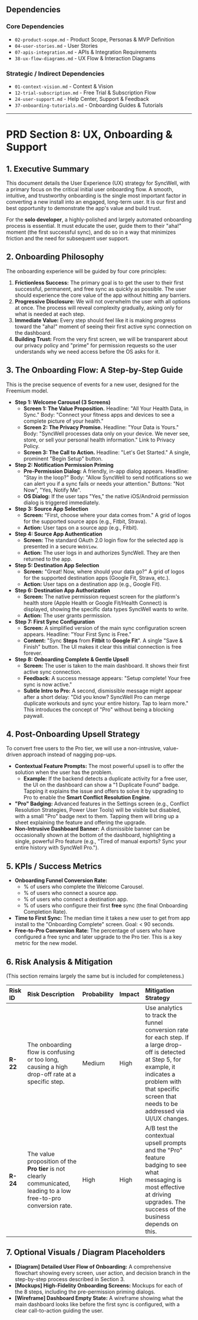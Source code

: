 ## Dependencies

### Core Dependencies
- `02-product-scope.md` - Product Scope, Personas & MVP Definition
- `04-user-stories.md` - User Stories
- `07-apis-integration.md` - APIs & Integration Requirements
- `38-ux-flow-diagrams.md` - UX Flow & Interaction Diagrams

### Strategic / Indirect Dependencies
- `01-context-vision.md` - Context & Vision
- `12-trial-subscription.md` - Free Trial & Subscription Flow
- `24-user-support.md` - Help Center, Support & Feedback
- `37-onboarding-tutorials.md` - Onboarding Guides & Tutorials

---

# PRD Section 8: UX, Onboarding & Support

## 1. Executive Summary

This document details the User Experience (UX) strategy for SyncWell, with a primary focus on the critical initial user onboarding flow. A smooth, intuitive, and trustworthy onboarding is the single most important factor in converting a new install into an engaged, long-term user. It is our first and best opportunity to demonstrate the app's value and build trust.

For the **solo developer**, a highly-polished and largely automated onboarding process is essential. It must educate the user, guide them to their "aha!" moment (the first successful sync), and do so in a way that minimizes friction and the need for subsequent user support.

## 2. Onboarding Philosophy

The onboarding experience will be guided by four core principles:

1.  **Frictionless Success:** The primary goal is to get the user to their first successful, permanent, and free sync as quickly as possible. The user should experience the core value of the app without hitting any barriers.
2.  **Progressive Disclosure:** We will not overwhelm the user with all options at once. The process will reveal complexity gradually, asking only for what is needed at each step.
3.  **Immediate Value:** Every step should feel like it is making progress toward the "aha!" moment of seeing their first active sync connection on the dashboard.
4.  **Building Trust:** From the very first screen, we will be transparent about our privacy policy and "prime" for permission requests so the user understands why we need access before the OS asks for it.

## 3. The Onboarding Flow: A Step-by-Step Guide

This is the precise sequence of events for a new user, designed for the Freemium model.

*   **Step 1: Welcome Carousel (3 Screens)**
    *   **Screen 1: The Value Proposition.** Headline: "All Your Health Data, in Sync." Body: "Connect your fitness apps and devices to see a complete picture of your health."
    *   **Screen 2: The Privacy Promise.** Headline: "Your Data is Yours." Body: "SyncWell processes data only on your device. We never see, store, or sell your personal health information." Link to Privacy Policy.
    *   **Screen 3: The Call to Action.** Headline: "Let's Get Started." A single, prominent "Begin Setup" button.
*   **Step 2: Notification Permission Priming**
    *   **Pre-Permission Dialog:** A friendly, in-app dialog appears. Headline: "Stay in the loop?" Body: "Allow SyncWell to send notifications so we can alert you if a sync fails or needs your attention." Buttons: "Not Now", "Yes, Notify Me".
    *   **OS Dialog:** If the user taps "Yes," the native iOS/Android permission dialog is triggered immediately.
*   **Step 3: Source App Selection**
    *   **Screen:** "First, choose where your data comes from." A grid of logos for the supported source apps (e.g., Fitbit, Strava).
    *   **Action:** User taps on a source app (e.g., Fitbit).
*   **Step 4: Source App Authentication**
    *   **Screen:** The standard OAuth 2.0 login flow for the selected app is presented in a secure `WebView`.
    *   **Action:** The user logs in and authorizes SyncWell. They are then returned to the app.
*   **Step 5: Destination App Selection**
    *   **Screen:** "Great! Now, where should your data go?" A grid of logos for the supported destination apps (Google Fit, Strava, etc.).
    *   **Action:** User taps on a destination app (e.g., Google Fit).
*   **Step 6: Destination App Authorization**
    *   **Screen:** The native permission request screen for the platform's health store (Apple Health or Google Fit/Health Connect) is displayed, showing the specific data types SyncWell wants to write.
    *   **Action:** The user grants permission.
*   **Step 7: First Sync Configuration**
    *   **Screen:** A simplified version of the main sync configuration screen appears. Headline: "Your First Sync is Free."
    *   **Content:** "Sync **Steps** from **Fitbit** to **Google Fit**". A single "Save & Finish" button. The UI makes it clear this initial connection is free forever.
*   **Step 8: Onboarding Complete & Gentle Upsell**
    *   **Screen:** The user is taken to the main dashboard. It shows their first active sync connection.
    *   **Feedback:** A success message appears: "Setup complete! Your free sync is now active."
    *   **Subtle Intro to Pro:** A second, dismissible message might appear after a short delay: "Did you know? SyncWell Pro can merge duplicate workouts and sync your entire history. Tap to learn more." This introduces the concept of "Pro" without being a blocking paywall.

## 4. Post-Onboarding Upsell Strategy

To convert free users to the Pro tier, we will use a non-intrusive, value-driven approach instead of nagging pop-ups.

*   **Contextual Feature Prompts:** The most powerful upsell is to offer the solution when the user has the problem.
    *   **Example:** If the backend detects a duplicate activity for a free user, the UI on the dashboard can show a "1 Duplicate Found" badge. Tapping it explains the issue and offers to solve it by upgrading to Pro to enable the **Smart Conflict Resolution Engine**.
*   **"Pro" Badging:** Advanced features in the Settings screen (e.g., Conflict Resolution Strategies, Power User Tools) will be visible but disabled, with a small "Pro" badge next to them. Tapping them will bring up a sheet explaining the feature and offering the upgrade.
*   **Non-Intrusive Dashboard Banner:** A dismissible banner can be occasionally shown at the bottom of the dashboard, highlighting a single, powerful Pro feature (e.g., "Tired of manual exports? Sync your entire history with SyncWell Pro.").

## 5. KPIs / Success Metrics

*   **Onboarding Funnel Conversion Rate:**
    *   % of users who complete the Welcome Carousel.
    *   % of users who connect a source app.
    *   % of users who connect a destination app.
    *   % of users who configure their first **free** sync (the final Onboarding Completion Rate).
*   **Time to First Sync:** The median time it takes a new user to get from app install to the "Onboarding Complete" screen. Goal: < 90 seconds.
*   **Free-to-Pro Conversion Rate:** The percentage of users who have configured a free sync and later upgrade to the Pro tier. This is a key metric for the new model.

## 6. Risk Analysis & Mitigation

(This section remains largely the same but is included for completeness.)

| Risk ID | Risk Description | Probability | Impact | Mitigation Strategy |
| :--- | :--- | :--- | :--- | :--- |
| **R-22** | The onboarding flow is confusing or too long, causing a high drop-off rate at a specific step. | Medium | High | Use analytics to track the funnel conversion rate for each step. If a large drop-off is detected at Step 5, for example, it indicates a problem with that specific screen that needs to be addressed via UI/UX changes. |
| **R-24** | The value proposition of the **Pro tier** is not clearly communicated, leading to a low free-to-pro conversion rate. | High | High | A/B test the contextual upsell prompts and the "Pro" feature badging to see what messaging is most effective at driving upgrades. The success of the business depends on this. |

## 7. Optional Visuals / Diagram Placeholders

*   **[Diagram] Detailed User Flow of Onboarding:** A comprehensive flowchart showing every screen, user action, and decision branch in the step-by-step process described in Section 3.
*   **[Mockups] High-Fidelity Onboarding Screens:** Mockups for each of the 8 steps, including the pre-permission priming dialogs.
*   **[Wireframe] Dashboard Empty State:** A wireframe showing what the main dashboard looks like before the first sync is configured, with a clear call-to-action guiding the user.
